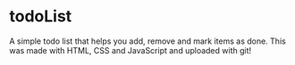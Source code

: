 # todoList
A simple todo list that helps you add, remove and mark items as done. This was made with HTML, CSS and JavaScript and uploaded with git!
